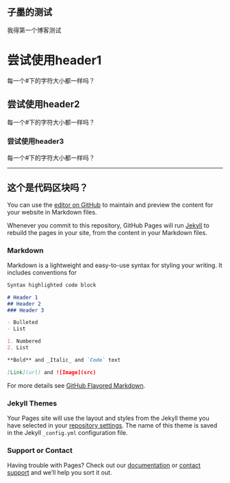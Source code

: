 ## 子墨的测试
我得第一个博客测试

# 尝试使用header1
每一个#下的字符大小都一样吗？
## 尝试使用header2
每一个#下的字符大小都一样吗？
### 尝试使用header3
每一个#下的字符大小都一样吗？


---
这个是代码区块吗？
---





You can use the [editor on GitHub](https://github.com/lliangmapiaodang/-/edit/master/index.md) to maintain and preview the content for your website in Markdown files.

Whenever you commit to this repository, GitHub Pages will run [Jekyll](https://jekyllrb.com/) to rebuild the pages in your site, from the content in your Markdown files.

### Markdown

Markdown is a lightweight and easy-to-use syntax for styling your writing. It includes conventions for

```markdown
Syntax highlighted code block

# Header 1
## Header 2
### Header 3

- Bulleted
- List

1. Numbered
2. List

**Bold** and _Italic_ and `Code` text

[Link](url) and ![Image](src)
```

For more details see [GitHub Flavored Markdown](https://guides.github.com/features/mastering-markdown/).

### Jekyll Themes

Your Pages site will use the layout and styles from the Jekyll theme you have selected in your [repository settings](https://github.com/lliangmapiaodang/-/settings). The name of this theme is saved in the Jekyll `_config.yml` configuration file.

### Support or Contact

Having trouble with Pages? Check out our [documentation](https://help.github.com/categories/github-pages-basics/) or [contact support](https://github.com/contact) and we’ll help you sort it out.
